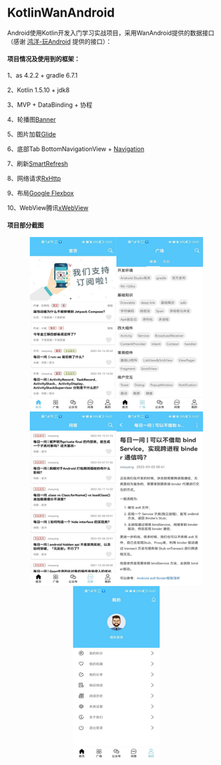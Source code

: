 # KotlinWanAndroid
Android使用Kotlin开发入门学习实战项目，采用WanAndroid提供的数据接口（感谢 [鸿洋-玩Android](https://www.wanandroid.com/) 提供的接口）：

#### 项目情况及使用到的框架：

1、as 4.2.2 + gradle 6.7.1

2、Kotlin 1.5.10 + jdk8

3、MVP + DataBinding + 协程

4、轮播图[Banner](https://github.com/youth5201314/banner)

5、图片加载[Glide](https://github.com/bumptech/glide)

6、底部Tab BottomNavigationView + [Navigation](https://developer.android.google.cn/jetpack/androidx/releases/navigation)

7、刷新[SmartRefresh](https://github.com/scwang90/SmartRefreshLayout)

8、网络请求[RxHttp](https://github.com/liujingxing/rxhttp)

9、布局[Google Flexbox](https://github.com/google/flexbox-layout)

10、WebView腾讯[xWebView](https://x5.tencent.com/tbs/technical.html#/)

#### 项目部分截图
<center>
    <figure>
        <img src="./image/5.jpg" width="200" height="400"><img src="./image/3.jpg" width="200" height="400"><img src="./image/4.jpg" width="200" height="400"><img src="./image/2.jpg" width="200" height="400"><img src="./image/1.jpg" width="200" height="400">
    </figure>
</center>

